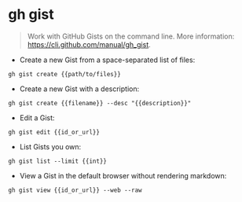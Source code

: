 # gh gist

> Work with GitHub Gists on the command line.
> More information: <https://cli.github.com/manual/gh_gist>.

- Create a new Gist from a space-separated list of files:

`gh gist create {{path/to/files}}`

- Create a new Gist with a description:

`gh gist create {{filename}} --desc "{{description}}"`

- Edit a Gist:

`gh gist edit {{id_or_url}}`

- List Gists you own:

`gh gist list --limit {{int}}`

- View a Gist in the default browser without rendering markdown:

`gh gist view {{id_or_url}} --web --raw`
